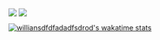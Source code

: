 
<img align="center" src="https://github-readme-stats.vercel.app/api/top-langs/?username=seanFlutter&theme=dark&layout=compact" />
<a href="https://github.com/seanFlutter">
  <img align="center" src="https://github-readme-stats.vercel.app/api?username=seanFlutter&show_icons=true&line_height=27&count_private=true&title_color=ffffff&text_color=c9cacc&icon_color=2bbc8a&bg_color=1d1f21" />
  
  [![williansdfdfadadfsdrod's wakatime stats](https://github-readme-stats.vercel.app/api/wakatime?username=seanFlutter)](https://github.com/seanFlutter)

</a>


